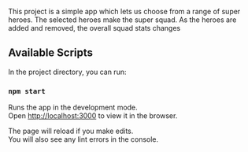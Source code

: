 This project is a simple app which lets us choose from a range of super heroes. The selected heroes make the super squad. As the heroes are added and removed, the overall squad stats changes

## Available Scripts

In the project directory, you can run:

### `npm start`

Runs the app in the development mode.<br>
Open [http://localhost:3000](http://localhost:3000) to view it in the browser.

The page will reload if you make edits.<br>
You will also see any lint errors in the console.

